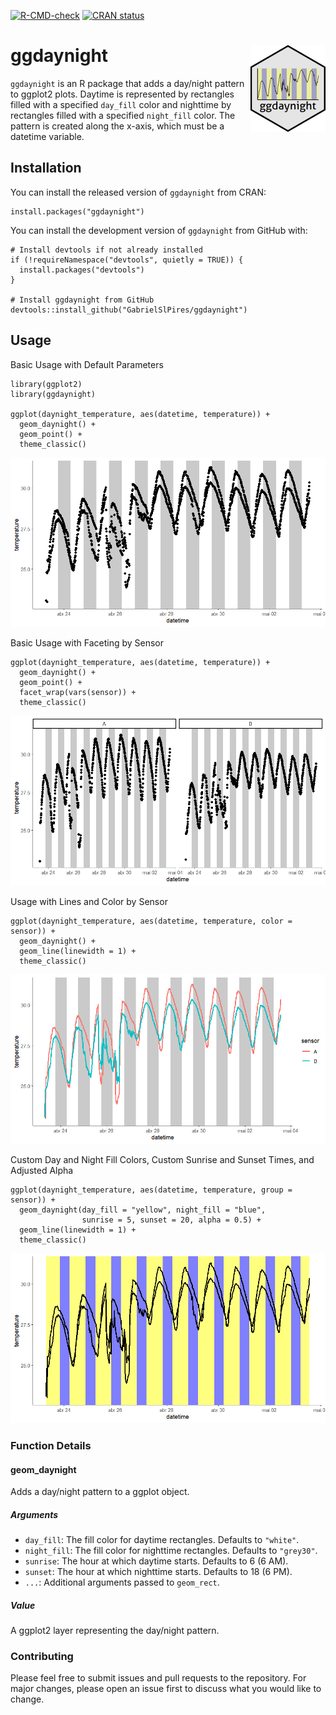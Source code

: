 <!-- badges: start -->
[![R-CMD-check](https://github.com/GabrielSlPires/ggdaynight/actions/workflows/R-CMD-check.yaml/badge.svg)](https://github.com/GabrielSlPires/ggdaynight/actions/workflows/R-CMD-check.yaml)
[![CRAN status](https://www.r-pkg.org/badges/version/ggdaynight)](https://CRAN.R-project.org/package=ggdaynight)
<!-- badges: end -->

# ggdaynight <img src="man/figures/logo.png" align="right" height="139" alt="" />

`ggdaynight` is an R package that adds a day/night pattern to ggplot2 plots. Daytime is represented by rectangles filled with a specified `day_fill` color and nighttime by rectangles filled with a specified `night_fill` color. The pattern is created along the x-axis, which must be a datetime variable.

## Installation

You can install the released version of `ggdaynight` from CRAN:

```
install.packages("ggdaynight")
```

You can install the development version of `ggdaynight` from GitHub with:

```
# Install devtools if not already installed
if (!requireNamespace("devtools", quietly = TRUE)) {
  install.packages("devtools")
}

# Install ggdaynight from GitHub
devtools::install_github("GabrielSlPires/ggdaynight")
```
## Usage
Basic Usage with Default Parameters
```
library(ggplot2)
library(ggdaynight)

ggplot(daynight_temperature, aes(datetime, temperature)) +
  geom_daynight() +
  geom_point() +
  theme_classic()
```
![basic plot](man/figures/basic-plot.png)

Basic Usage with Faceting by Sensor
```
ggplot(daynight_temperature, aes(datetime, temperature)) +
  geom_daynight() +
  geom_point() +
  facet_wrap(vars(sensor)) +
  theme_classic()
```
![facet plot](man/figures/facet-plot.png)

Usage with Lines and Color by Sensor
```
ggplot(daynight_temperature, aes(datetime, temperature, color = sensor)) +
  geom_daynight() +
  geom_line(linewidth = 1) +
  theme_classic()
```
![color plot](man/figures/color-plot.png)

Custom Day and Night Fill Colors, Custom Sunrise and Sunset Times, and Adjusted Alpha
```
ggplot(daynight_temperature, aes(datetime, temperature, group = sensor)) +
  geom_daynight(day_fill = "yellow", night_fill = "blue",
                sunrise = 5, sunset = 20, alpha = 0.5) +
  geom_line(linewidth = 1) +
  theme_classic()
```
![custom plot](man/figures/custom-plot.png)

### Function Details

#### geom_daynight

Adds a day/night pattern to a ggplot object.

##### Arguments

* `day_fill`: The fill color for daytime rectangles. Defaults to `"white"`.
* `night_fill`: The fill color for nighttime rectangles. Defaults to `"grey30"`.
* `sunrise`: The hour at which daytime starts. Defaults to 6 (6 AM).
* `sunset`: The hour at which nighttime starts. Defaults to 18 (6 PM).
* `...`: Additional arguments passed to `geom_rect`.

##### Value

A ggplot2 layer representing the day/night pattern.

### Contributing

Please feel free to submit issues and pull requests to the repository. For major changes, please open an issue first to discuss what you would like to change.
